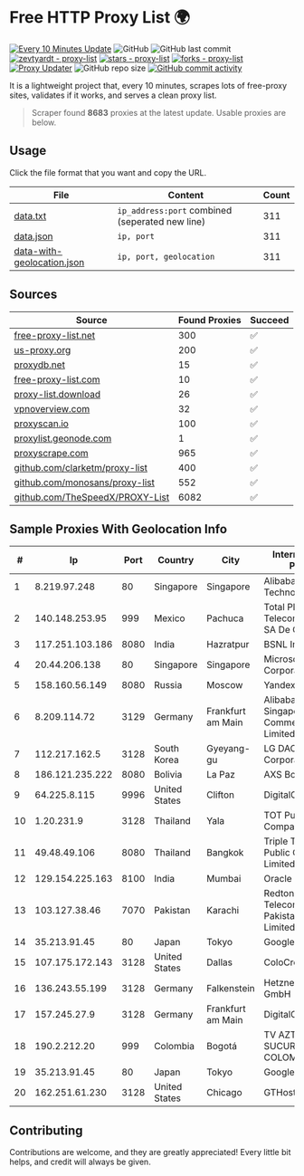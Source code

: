 
# Free HTTP Proxy List 🌍

[![Every 10 Minutes Update](https://github.com/mertguvencli/http-proxy-list/actions/workflows/main.yml/badge.svg?branch=main)](https://github.com/mertguvencli/http-proxy-list/actions/workflows/main.yml)
![GitHub](https://img.shields.io/github/license/mertguvencli/http-proxy-list)
![GitHub last commit](https://img.shields.io/github/last-commit/mertguvencli/http-proxy-list)
[![zevtyardt - proxy-list](https://img.shields.io/static/v1?label=zevtyardt&message=proxy-list&color=blue&logo=github)](https://github.com/zevtyardt/proxy-list "Go to GitHub repo")
[![stars - proxy-list](https://img.shields.io/github/stars/zevtyardt/proxy-list?style=social)](https://github.com/zevtyardt/proxy-list)
[![forks - proxy-list](https://img.shields.io/github/forks/zevtyardt/proxy-list?style=social)](https://github.com/zevtyardt/proxy-list)
[![Proxy Updater](https://github.com/zevtyardt/proxy-list/workflows/Proxy%20Updater/badge.svg)](https://github.com/zevtyardt/proxy-list/actions?query=workflow:"Proxy+Updater")
![GitHub repo size](https://img.shields.io/github/repo-size/zevtyardt/proxy-list)
[![GitHub commit activity](https://img.shields.io/github/commit-activity/m/zevtyardt/proxy-list?logo=commits)](https://github.com/zevtyardt/proxy-list/commits/main)

It is a lightweight project that, every 10 minutes, scrapes lots of free-proxy sites, validates if it works, and serves a clean proxy list.

> Scraper found **8683** proxies at the latest update. Usable proxies are below.

## Usage

Click the file format that you want and copy the URL.

|File|Content|Count|
|----|-------|-----|
|[data.txt](https://raw.githubusercontent.com/mertguvencli/http-proxy-list/main/proxy-list/data.txt)|`ip_address:port` combined (seperated new line)|311|
|[data.json](https://raw.githubusercontent.com/mertguvencli/http-proxy-list/main/proxy-list/data.json)|`ip, port`|311|
|[data-with-geolocation.json](https://raw.githubusercontent.com/mertguvencli/http-proxy-list/main/proxy-list/data-with-geolocation.json)|`ip, port, geolocation`|311|

## Sources

|Source|Found Proxies|Succeed|
|------|-------------|-------|
|[free-proxy-list.net](https://free-proxy-list.net)|300|✅|
|[us-proxy.org](https://www.us-proxy.org)|200|✅|
|[proxydb.net](http://proxydb.net)|15|✅|
|[free-proxy-list.com](https://free-proxy-list.com/?page=&port=&type%5B%5D=http&type%5B%5D=https&up_time=0&search=Search)|10|✅|
|[proxy-list.download](https://www.proxy-list.download/HTTP)|26|✅|
|[vpnoverview.com](https://vpnoverview.com/privacy/anonymous-browsing/free-proxy-servers)|32|✅|
|[proxyscan.io](https://www.proxyscan.io)|100|✅|
|[proxylist.geonode.com](https://proxylist.geonode.com/api/proxy-list?limit=300&page=1&sort_by=lastChecked&sort_type=desc&protocols=http,https)|1|✅|
|[proxyscrape.com](https://api.proxyscrape.com/v2/?request=displayproxies&protocol=http&timeout=10000&country=all&ssl=all&anonymity=all)|965|✅|
|[github.com/clarketm/proxy-list](https://raw.githubusercontent.com/clarketm/proxy-list/master/proxy-list-raw.txt)|400|✅|
|[github.com/monosans/proxy-list](https://raw.githubusercontent.com/monosans/proxy-list/main/proxies/http.txt)|552|✅|
|[github.com/TheSpeedX/PROXY-List](https://raw.githubusercontent.com/TheSpeedX/PROXY-List/master/http.txt)|6082|✅|


## Sample Proxies With Geolocation Info

|#|Ip|Port|Country|City|Internet Service Provider|
|-|--|----|-------|----|-------------------------|
|1|8.219.97.248|80|Singapore|Singapore|Alibaba (US) Technology Co., Ltd.|
|2|140.148.253.95|999|Mexico|Pachuca|Total Play Telecomunicaciones SA De CV|
|3|117.251.103.186|8080|India|Hazratpur|BSNL Internet|
|4|20.44.206.138|80|Singapore|Singapore|Microsoft Corporation|
|5|158.160.56.149|8080|Russia|Moscow|Yandex.Cloud LLC|
|6|8.209.114.72|3129|Germany|Frankfurt am Main|Alibaba.com Singapore E-Commerce Private Limited|
|7|112.217.162.5|3128|South Korea|Gyeyang-gu|LG DACOM Corporation|
|8|186.121.235.222|8080|Bolivia|La Paz|AXS Bolivia S. A.|
|9|64.225.8.115|9996|United States|Clifton|DigitalOcean, LLC|
|10|1.20.231.9|3128|Thailand|Yala|TOT Public Company Limited|
|11|49.48.49.106|8080|Thailand|Bangkok|Triple T Broadband Public Company Limited|
|12|129.154.225.163|8100|India|Mumbai|Oracle Corporation|
|13|103.127.38.46|7070|Pakistan|Karachi|Redtone Telecommunications Pakistan (Private) Limited|
|14|35.213.91.45|80|Japan|Tokyo|Google LLC|
|15|107.175.172.143|3128|United States|Dallas|ColoCrossing|
|16|136.243.55.199|3128|Germany|Falkenstein|Hetzner Online GmbH|
|17|157.245.27.9|3128|Germany|Frankfurt am Main|DigitalOcean, LLC|
|18|190.2.212.20|999|Colombia|Bogotá|TV AZTECA SUCURSAL COLOMBIA|
|19|35.213.91.45|80|Japan|Tokyo|Google LLC|
|20|162.251.61.230|3128|United States|Chicago|GTHost|



## Contributing

Contributions are welcome, and they are greatly appreciated! Every
little bit helps, and credit will always be given.

